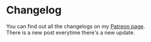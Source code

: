 # Changelog

You can find out all the changelogs on my [Patreon page](https://www.patreon.com/iwa).<br/>
There is a new post everytime there's a new update.